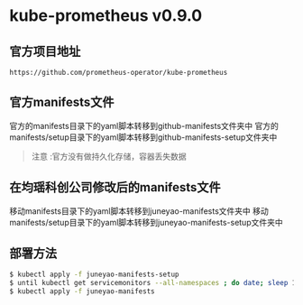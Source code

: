 # kube-prometheus v0.9.0
## 官方项目地址
`https://github.com/prometheus-operator/kube-prometheus`
## 官方manifests文件
官方的manifests目录下的yaml脚本转移到github-manifests文件夹中
官方的manifests/setup目录下的yaml脚本转移到github-manifests-setup文件夹中

> 注意 :官方没有做持久化存储，容器丢失数据

## 在均瑶科创公司修改后的manifests文件
移动manifests目录下的yaml脚本转移到juneyao-manifests文件夹中
移动manifests/setup目录下的yaml脚本转移到juneyao-manifests-setup文件夹中

## 部署方法
```bash
$ kubectl apply -f juneyao-manifests-setup
$ until kubectl get servicemonitors --all-namespaces ; do date; sleep 1; echo ""; done
$ kubectl apply -f juneyao-manifests
```